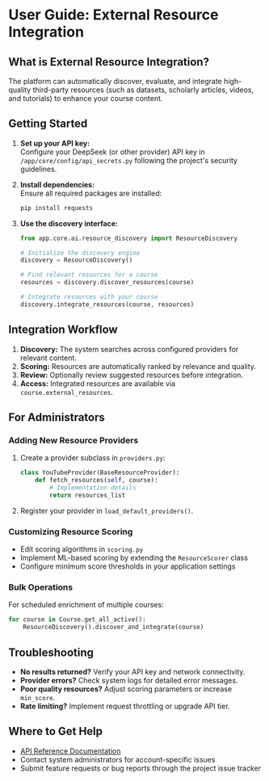 # User Guide: External Resource Integration

## What is External Resource Integration?

The platform can automatically discover, evaluate, and integrate high-quality third-party resources (such as datasets, scholarly articles, videos, and tutorials) to enhance your course content.

## Getting Started

1. **Set up your API key:**  
   Configure your DeepSeek (or other provider) API key in `/app/core/config/api_secrets.py` following the project's security guidelines.

2. **Install dependencies:**  
   Ensure all required packages are installed:
   ```bash
   pip install requests
   ```

3. **Use the discovery interface:**  
   ```python
   from app.core.ai.resource_discovery import ResourceDiscovery
   
   # Initialize the discovery engine
   discovery = ResourceDiscovery()
   
   # Find relevant resources for a course
   resources = discovery.discover_resources(course)
   
   # Integrate resources with your course
   discovery.integrate_resources(course, resources)
   ```

## Integration Workflow

1. **Discovery:** The system searches across configured providers for relevant content.
2. **Scoring:** Resources are automatically ranked by relevance and quality.
3. **Review:** Optionally review suggested resources before integration.
4. **Access:** Integrated resources are available via `course.external_resources`.

## For Administrators

### Adding New Resource Providers

1. Create a provider subclass in `providers.py`:
   ```python
   class YouTubeProvider(BaseResourceProvider):
       def fetch_resources(self, course):
           # Implementation details
           return resources_list
   ```

2. Register your provider in `load_default_providers()`.

### Customizing Resource Scoring

- Edit scoring algorithms in `scoring.py`
- Implement ML-based scoring by extending the `ResourceScorer` class
- Configure minimum score thresholds in your application settings

### Bulk Operations

For scheduled enrichment of multiple courses:
```python
for course in Course.get_all_active():
    ResourceDiscovery().discover_and_integrate(course)
```

## Troubleshooting

- **No results returned?** Verify your API key and network connectivity.
- **Provider errors?** Check system logs for detailed error messages.
- **Poor quality resources?** Adjust scoring parameters or increase `min_score`.
- **Rate limiting?** Implement request throttling or upgrade API tier.

## Where to Get Help

- [API Reference Documentation](../api/resource_discovery_api.md)
- Contact system administrators for account-specific issues
- Submit feature requests or bug reports through the project issue tracker
